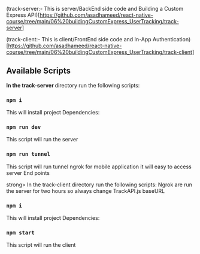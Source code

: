 (track-server:- This is server/BackEnd side code and Building a Custom Express API)[https://github.com/asadhameed/react-native-course/tree/main/06%20buildingCustomExpress_UserTracking/track-server]

(track-client:- This is client/FrontEnd side code and In-App Authentication)[https://github.com/asadhameed/react-native-course/tree/main/06%20buildingCustomExpress_UserTracking/track-client]

## Available Scripts

<strong> In the track-server </strong> directory run the following scripts:

### `npm i`

This will install project Dependencies:

### `npm run dev`

This script will run the server

### `npm run tunnel`

This script will run tunnel ngrok for mobile application it will easy to access server End points

strong> In the track-client </strong> directory run the following scripts:
Ngrok are run the server for two hours so always change TrackAPI.js baseURL

### `npm i`

This will install project Dependencies:

### `npm start`

This script will run the client
